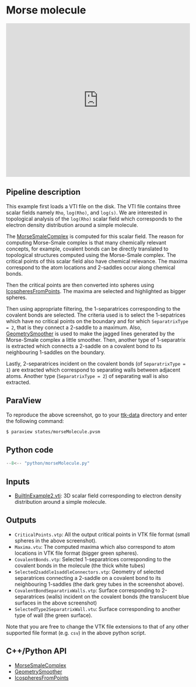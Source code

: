 # Morse molecule 

<!--[![Morse molecule example video tutorial](https://topology-tool-kit.github.io/img/gallery/morseMolecule.jpg)](https://youtu.be/Rdsfkb6SpK8)-->

<iframe width="100%" height="420"
src="https://www.youtube.com/embed/Rdsfkb6SpK8" frameborder="0"
allowfullscreen></iframe>

## Pipeline description
This example first loads a VTI file on the disk. The VTI file contains three scalar fields namely `Rho`, `log(Rho)`, and `log(s)`. We are interested in topological analysis of the `log(Rho)` scalar field which corresponds to the electron density distribution around a simple molecule. 

The [MorseSmaleComplex](https://topology-tool-kit.github.io/doc/html/classttkMorseSmaleComplex.html) is computed for this scalar field. The reason for computing Morse-Smale complex is that many chemically relevant concepts, for example, covalent bonds can be directly translated to topological structures computed using the Morse-Smale complex. The critical points of this scalar field also have chemical relevance. The maxima correspond to the atom locations and 2-saddles occur along chemical bonds. 

Then the critical points are then converted into spheres using [IcospheresFromPoints](https://topology-tool-kit.github.io/doc/html/classttkIcospheresFromPoints.html). The maxima are selected and highlighted as bigger spheres. 

Then using appropriate filtering, the 1-separatrices corresponding to the covalent bonds are selected. The criteria used is to select the 1-sepatrices which have no critical points on the boundary and for which `SeparatrixType = 2`, that is they connect a 2-saddle to a maximum. Also, [GeometrySmoother](https://topology-tool-kit.github.io/doc/html/classttkGeometrySmoother.html) is used to make the jagged lines generated by the Morse-Smale complex a little smoother. Then, another type of 1-separatrix is extracted which connects a 2-saddle on a covalent bond to its neighbouring 1-saddles on the boundary.

Lastly, 2-separatrices incident on the covalent bonds (of `SeparatrixType = 1`) are extracted which correspond to separating walls between adjacent atoms. Another type (`SeparatrixType = 2`) of separating wall is also extracted.

## ParaView
To reproduce the above screenshot, go to your [ttk-data](https://github.com/topology-tool-kit/ttk-data) directory and enter the following command:
``` bash
$ paraview states/morseMolecule.pvsm
```

## Python code

``` python  linenums="1"
--8<-- "python/morseMolecule.py"
```

## Inputs
- [BuiltInExample2.vti](https://github.com/topology-tool-kit/ttk-data/raw/dev/BuiltInExample2.vti): 3D scalar field corresponding to electron density distribution around a simple molecule.

## Outputs
- `CriticalPoints.vtp`: All the output critical points in VTK file format (small spheres in the above screenshot). 
- `Maxima.vtu`: The computed maxima which also correspond to atom locations in VTK file format (bigger green spheres).
- `CovalentBonds.vtp`: Selected 1-separatrices corresponding to the covalent bonds in the molecule (the thick white tubes)
- `Selected2saddle1saddleConnectors.vtp`: Geometry of selected separatrices connecting a 2-saddle on a covalent bond to its neighbouring 1-saddles (the dark grey tubes in the screenshot above). 
- `CovalentBondSeparatrixWalls.vtp`: Surface corresponding to 2-separatrices (walls) incident on the covalent bonds (the translucent blue surfaces in the above screenshot)
- `SelectedType2SeparatrixWall.vtu`: Surface corresponding to another type of wall (the green surface).

Note that you are free to change the VTK file extensions to that of any other supported file format (e.g. `csv`) in the above python script.


## C++/Python API
- [MorseSmaleComplex](https://topology-tool-kit.github.io/doc/html/classttkMorseSmaleComplex.html)
- [GeometrySmoother](https://topology-tool-kit.github.io/doc/html/classttkGeometrySmoother.html)
- [IcospheresFromPoints](https://topology-tool-kit.github.io/doc/html/classttkIcospheresFromPoints.html)

